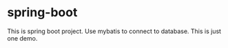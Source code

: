 # spring-boot
This is spring boot project.
Use mybatis to connect to database.
This is just one demo.
